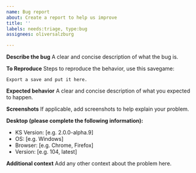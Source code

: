 ```yaml
---
name: Bug report
about: Create a report to help us improve
title: ''
labels: needs:triage, type:bug
assignees: oliversalzburg

---
```


<!--
Please add all necessary details and remove redundant sections.
-->

**Describe the bug**
A clear and concise description of what the bug is.

**To Reproduce**
Steps to reproduce the behavior, use this savegame:
```
Export a save and put it here.
```

**Expected behavior**
A clear and concise description of what you expected to happen.

**Screenshots**
If applicable, add screenshots to help explain your problem.

**Desktop (please complete the following information):**
- KS Version: [e.g. 2.0.0-alpha.9]
 - OS: [e.g. Windows]
 - Browser: [e.g. Chrome, Firefox]
 - Version: [e.g. 104, latest]

**Additional context**
Add any other context about the problem here.
